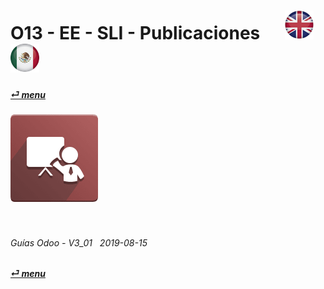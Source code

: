 # O13 - EE - SLI - Publicaciones &nbsp;&nbsp;&nbsp;&nbsp; [![en-uk](/doc/img/flg/en-uk-flg-btn-sml.png)](/en-uk/o13/ee/sli/en-uk-o13-ee-sli-slides-guides.md) [ ![es-mx](/doc/img/flg/es-mx-flg-btn-sml.png)](/es-mx/o13/ee/sli/es-mx-o13-ee-sli-slides-guides.md)
#### [_&#x23CE; menu_](/es-mx/o13/ee/es-mx-o13-ee-guides-menu.md "Regresar al menú de EE")  
### ![sli](/doc/img/app/big/sli.png)
[ⱽ¹²³⁴⁵⁶⁷⁸⁹⁰⁻]: # (ⱽ¹²³⁴⁵⁶⁷⁸⁹⁰⁻)

<br>

###### Guías Odoo - V3_01 &nbsp; 2019-08-15  
**[_&#x23CE; menu_](/es-mx/o13/ee/es-mx-o13-ee-guides-menu.md)**  
